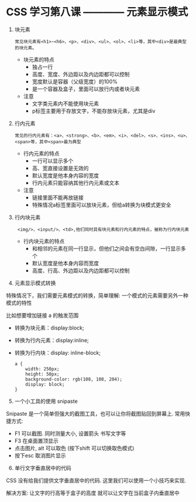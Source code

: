# CSS 学习第八课 ———— 元素显示模式

1.  块元素

        常见块元素有<h1>~<h6>、<p>、<div>、<ul>、<ol>、<li>等，其中<div>是最典型的块元素。
    - 块元素的特点
      - 独占一行
      - 高度、宽度、外边距以及内边距都可以控制
      - 宽度默认是容器（父级宽度）的100%
      - 是一个容器及盒子，里面可以放行内或者块元素
    - 注意
      - 文字类元素内不能使用块元素
      - p标签主要用于存放文字，不能存放块元素，尤其是div

2.  行内元素

        常见的行内元素有：<a>、<strong>、<b>、<em>、<i>、<del>、<s>、<ins>、<u>、<span>等，其中<span>最为典型
    - 行内元素的特点
      - 一行可以显示多个
      - 高、宽直接设置是无效的
      - 默认宽度是他本身内容的宽度
      - 行内元素只能容纳其他行内元素或文本
    - 注意
      - 链接里面不能再放链接
      - 特殊情况a标签里面可以放块元素，但给a转换为块模式更安全
  
3. 行内块元素

        <img/>、<input/>、<td>,他们同时具有块元素和行内元素的特点，被称为行内块元素
    
    - 行内块元素的特点
      - 和相邻的元素在同一行显示，但他们之间会有空白间隙，一行显示多个
      - 默认宽度是他本身内容而宽度
      - 高度、行高、外边距以及内边距都可以控制

4. 元素显示模式转换

特殊情况下，我们需要元素模式的转换，简单理解: 一个模式的元素需要另外一种模式的特性

比如想要增加链接 a 的触发范围

   -  转换为块元素：display:block;
   -  转换为行内元素：display:inline;
   -  转换为行内块：display: inline-block;

          a {
              width: 250px;
              height: 50px;
              background-color: rgb(108, 108, 204);
              display: block;
          }

5. 一个小工具的使用 snipaste

Snipaste 是一个简单但强大的截图工具，也可以让你将截图贴回到屏幕上.
常用快捷方式:
   - F1 可以截图. 同时测量大小, 设置箭头 书写文字等
   - F3 在桌面置顶显示
   - 点击图片, alt 可以取色 (按下shift 可以切换取色模式)
   - 按下esc 取消图片显示

6. 单行文字垂直居中的代码

CSS 没有给我们提供文字垂直居中的代码. 这里我们可以使用一个小技巧来实现.

解决方案: 让文字的行高等于盒子的高度 就可以让文字在当前盒子内垂直居中